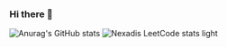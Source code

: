 ### Hi there 👋

![Anurag's GitHub stats](https://github-readme-stats.vercel.app/api?username=Nexadis&show_icons=true&theme=tokyonight)
![Nexadis LeetCode stats light](https://leetcode-badge-sage.vercel.app/badge/nexadis?bgColor=fff)

<!--
**Nexadis/Nexadis** is a ✨ _special_ ✨ repository because its `README.md` (this file) appears on your GitHub profile.

Here are some ideas to get you started:

- 🔭 I’m currently working on ...
- 🌱 I’m currently learning ...
- 👯 I’m looking to collaborate on ...
- 🤔 I’m looking for help with ...
- 💬 Ask me about ...
- 📫 How to reach me: ...
- 😄 Pronouns: ...
- ⚡ Fun fact: ...
-->
